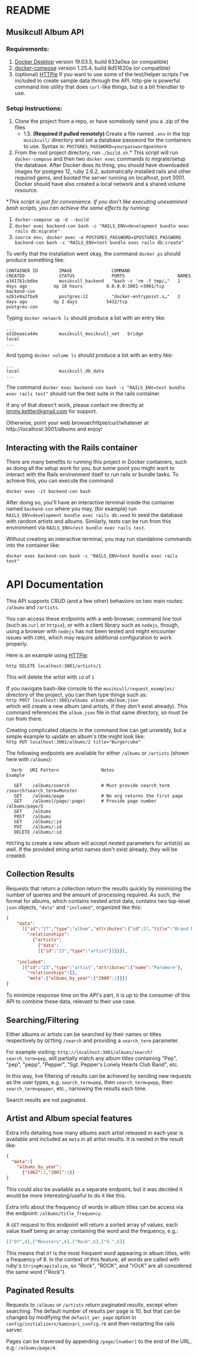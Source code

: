 # README

## Musikcull Album API

### Requirements:
1. [Docker Desktop](https://docs.docker.com/get-started/#download-and-install-docker-desktop) version 19.03.5, build 633a0ea (or compatible) 
2. [docker-compose](https://docs.docker.com/compose/install/) version 1.25.4, build 8d51620a (or compatible)
3. (optional) [HTTPie](https://httpie.org/) if you want to use some of the test/helper scripts I've included to create sample data through the API. http-pie is powerful command line utility that does `curl`-like things, but is a bit friendlier to use.

### Setup Instructions:
1. Clone the project from a repo, or have somebody send you a .zip of the files
    - 1.5. **(Required if pulled remotely)** Create a file named `.env` in the top `musikcull/` directory and set a database password for the containers to use. Syntax is: `POSTGRES_PASSWORD=yourpasswordgoeshere`  
2. From the root project directory, run `./build.sh`.* This script will run `docker-compose` and then two `docker exec` commands to migrate/setup the database. After Docker does its thing, you should have downloaded images for postgres 12, ruby 2.6.2, automatically installed rails and other required gems, and booted the server running on localhost, port 3001. Docker should have also created a local network and a shared volume resource.  


**This script is just for convenience. If you don't like executing unexamined bash scripts, you can achieve the same effects by running:*
1. `docker-compose up -d --build`
2. `docker exec backend-con bash -c "RAILS_ENV=development bundle exec rails db:migrate" `
3. `source env; docker exec -e POSTGRES_PASSWORD=$POSTGRES_PASSWORD backend-con bash -c "RAILS_ENV=test bundle exec rails db:create"`


To verify that the installation went okay, the command `docker ps` should produce something like:
```
CONTAINER ID        IMAGE               COMMAND                  CREATED             STATUS              PORTS                    NAMES
a341761cb6be        musikcull_backend   "bash -c 'rm -f tmp/…"   2 days ago          Up 18 hours         0.0.0.0:3001->3001/tcp   backend-con
a261e9a2fba9        postgres:12         "docker-entrypoint.s…"   2 days ago          Up 2 days           5432/tcp                 postgres-con
```
Typing `docker network ls` should produce a list with an entry like:
```
...
a31beaeca44e        musikcull_musikcull_net   bridge              local
...
```

And typing `docker volume ls` should produce a list with an entry like:
```
...
local               musikcull_db_data
...
```

The command `docker exec backend-con bash -c "RAILS_ENV=test bundle exec rails test"` should run the test suite in the rails container.


If any of that doesn't work, please contact me directly at jimmy.kettler@gmail.com for support.

Otherwise, point your web browser/httpie/curl/whatever at http://localhost:3001/albums and enjoy!

## Interacting with the Rails container
There are many benefits to running this project in Docker containers, such as doing all the setup work for you, but some point you might want to interact with the Rails environment itself to run rails or bundle tasks. To achieve this, you can execute the command:  
```
docker exec -it backend-con bash
```

After doing so, you'll have an interactive terminal inside the container named `backend-con` where you may, (for example) run `RAILS_ENV=development bundle exec rails db:seed` to seed the database with random artists and albums. Similarly, tests can be run from this environment via `RAILS_ENV=test bundle exec rails test`.  

Without creating an interactive terminal, you may run standalone commands into the container like:  
``` 
docker exec backend-con bash -c "RAILS_ENV=test bundle exec rails test"
```

# API Documentation
This API supports CRUD (and a few other) behaviors on two main routes: `/albums` and `/artists`.

You can access these endpoints with a web browser, command line tool (such as `curl` or `httpie`), or with a client library such as `nodejs`, though, using a browser with `nodejs` has not been tested and might encounter issues with `CORS`, which may require additional configuration to work properly. 

Here is an example using [HTTPie](https://httpie.org/):
 
```http DELETE localhost:3001/artists/1```

This will delete the artist with `id` of `1`

If you navigate bash-like console to the `musikcull/request_examples/` directory of the project, you can then type things such as:  
```http POST localhost:3001/albums album:=@album.json```   
which will create a new album (and artists, if they don't exist already). This command references the `album.json` file in that same directory, so must be run from there.

Creating complicated objects in the command line can get unwieldy, but a simple example to update an album's title might look like:  
```http PUT localhost:3001/albums/2 title="Burgercube"```

The following endpoints are available for either `/albums` or `/artists` (shown here with `/albums`):
```
  Verb   URI Pattern                Notes                               Example

   GET    /albums/search            # Must provide search_term          /search?search_term=Monster
   GET    /albums/page              # No arg returns the first page
   GET    /albums(/page/:page)      # Provide page number               /albums/page/5
   GET    /albums             
   POST   /albums             
   GET    /albums/:id         
   PUT    /albums/:id         
   DELETE /albums/:id  
```

`POST`ing to create a new album will accept nested parameters for artist(s) as well. If the provided string artist names don't exist already, they will be created.
## Collection Results
Requests that return a collection return the results quickly by minimizing the number of queries and the amount of processing required. As such, the format for albums, which contains nested artist data, contains two top-level `json` objects, `"data"` and `"included"`, organized like this:

```json
{
    "data":
      [{"id":"27","type":"album","attributes":{"id":27,"title":"Brand New Eyes","year":2009,"condition":"Good"},
        "relationships":
          {"artists":
            {"data":
            [{"id":"23","type":"artist"}]}}}],
    
    "included":
      [{"id":"23","type":"artist","attributes":{"name":"Paramore"},
        "relationships":{},
        "meta":{"albums_by_year":{"2009":1}}}]
}
```  

To minimize response time on the API's part, it is up to the consumer of this API to combine these data, relevant to their use case.  


## Searching/Filtering

Either albums or artists can be searched by their names or titles respectively by `GET`ting `/search` and providing a `search_term` parameter.

For example visiting:  `http://localhost:3001/albums/search?search_term=pep`, will partially match any album titles containing "Pep", "pep", "pepp", "Pepper", "Sgt. Pepper's Lonely Hearts Club Band", etc.

In this way, live filtering of results can be achieved by sending new requests as the user types, e.g. `search_term=pep`, then `search_term=pepp`, then `search_term=pepper`, etc., narrowing the results each time.

Search results are not paginated.


## Artist and Album special features
Extra info detailing how many albums each artist released in each year is available and included as `meta` in all artist results. It is nested in the result like:

```json
{
  "meta":{
    "albums_by_year":
      {"1962":1,"2001":1}}
}
```
This could also be available as a separate endpoint, but it was decided it would be more interesting/useful to do it like this.

Extra info about the frequency of words in album titles can be access via the endpoint: `/albums/title_frequency`. 

A `GET` request to this endpoint will return a sorted array of values, each value itself being an array containing the word and the frequency, e.g.:

```json
[["Of",8],["Monsters",6],["Rock",6],["V.",6]]
```
This means that `Of` is the most frequent word appearing in album titles, with a frequency of 8. In the context of this feature, all words are called with ruby's `String#capitalize`, so "Rock", "ROCK", and "rOcK" are all considered the same word ("Rock"). 


## Paginated Results
Requests to `/albums` or `/artists` return paginated results, except when searching. The default number of results per page is 10, but that can be changed by modifying the `default_per_page` option in `config/initializers/kaminari_config.rb` and then restarting the rails server.

Pages can be traversed by appending `/page/[number]` to the end of the URL, e.g.: `/albums/page/4`.

